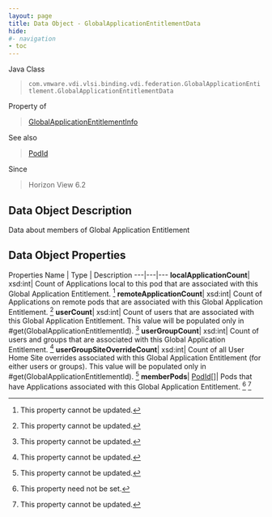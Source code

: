 ```yaml
---
layout: page
title: Data Object - GlobalApplicationEntitlementData
hide:
#- navigation
- toc
---
```






Java Class
> `com.vmware.vdi.vlsi.binding.vdi.federation.GlobalApplicationEntitlement.GlobalApplicationEntitlementData`

Property of
> [GlobalApplicationEntitlementInfo](vdi.federation.GlobalApplicationEntitlement.GlobalApplicationEntitlementInfo.md#field_detail)

See also
> [PodId](vdi.entity.PodId.md)

Since
> Horizon View 6.2


## Data Object Description

Data about members of Global Application Entitlement

## Data Object Properties
Properties
Name |  Type |  Description
---|---|---
**localApplicationCount**|  xsd:int|  Count of Applications local to this pod that are associated with this Global Application Entitlement. [^2]
**remoteApplicationCount**|  xsd:int|  Count of Applications on remote pods that are associated with this Global Application Entitlement. [^2]
**userCount**|  xsd:int|  Count of users that are associated with this Global Application Entitlement. This value will be populated only in #get(GlobalApplicationEntitlementId). [^2]
**userGroupCount**|  xsd:int|  Count of users and groups that are associated with this Global Application Entitlement. [^2]
**userGroupSiteOverrideCount**|  xsd:int|  Count of all User Home Site overrides associated with this Global Application Entitlement (for either users or groups). This value will be populated only in #get(GlobalApplicationEntitlementId). [^2]
**memberPods**| [PodId[]](vdi.entity.PodId.md)|  Pods that have Applications associated with this Global Application Entitlement. [^1] [^2]


 


[^1]: This property need not be set.
[^2]: This property cannot be updated.